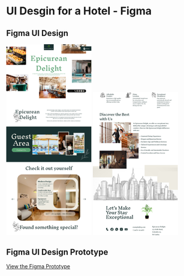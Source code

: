 # UI Desgin for a Hotel - Figma

## Figma UI Design

  <img src="https://github.com/yashindibhagya/hotel_UI/blob/main/Website/Untitled.jpg" alt="Home Page" width="45%">
  <img src="https://github.com/yashindibhagya/hotel_UI/blob/main/Website/Untitled%201.jpg" alt="Home Page" width="45%">
  
  




## Figma UI Design Prototype

[View the Figma Prototype](https://www.figma.com/design/SxIOgeho33UeCINgcljqT0/Hotel-Website?node-id=0-1&t=57eisyRz2QQrLp7L-1)
